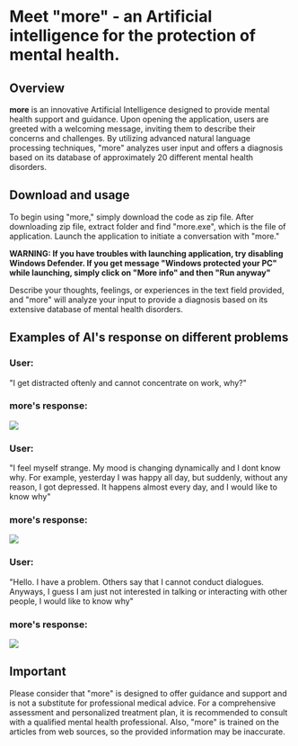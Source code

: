 # Meet "more" - an Artificial intelligence for the protection of mental health.
## Overview
**more** is an innovative Artificial Intelligence designed to provide mental health support and guidance. Upon opening the application, users are greeted with a welcoming message, inviting them to describe their concerns and challenges. By utilizing advanced natural language processing techniques, "more" analyzes user input and offers a diagnosis based on its database of approximately 20 different mental health disorders.

## Download and usage
To begin using "more," simply download the code as zip file. After downloading zip file, extract folder and find "more.exe", which is the file of application. Launch the application to initiate a conversation with "more."

**WARNING: If you have troubles with launching application, try disabling Windows Defender. If you get message "Windows protected your PC" while launching, simply click on "More info" and then "Run anyway"**

Describe your thoughts, feelings, or experiences in the text field provided, and "more" will analyze your input to provide a diagnosis based on its extensive database of mental health disorders.

## Examples of AI's response on different problems
### User: 
"I get distracted oftenly and cannot concentrate on work, why?"

### more's response:

![](https://github.com/narrator-git/more/blob/main/photo_2024-03-20_02-42-21.jpg)
### User:
"I feel myself strange. My mood is changing dynamically and I dont know why. For example, yesterday I was happy all day, but suddenly, without any reason, I got depressed. It happens almost every day, and I would like to know why"

### more's response:
![](https://github.com/narrator-git/more/blob/main/photo_2024-03-20_02-43-16.jpg)

### User:
"Hello. I have a problem. Others say that I cannot conduct dialogues. Anyways, I guess I am just not interested in talking or interacting with other people, I would like to know why"

### more's response:
![](https://github.com/narrator-git/more/blob/main/photo_2024-03-20_02-42-19.jpg)

## Important
Please consider that "more" is designed to offer guidance and support and is not a substitute for professional medical advice. For a comprehensive assessment and personalized treatment plan, it is recommended to consult with a qualified mental health professional. Also, "more" is trained on the articles from web sources, so the provided information may be inaccurate.
